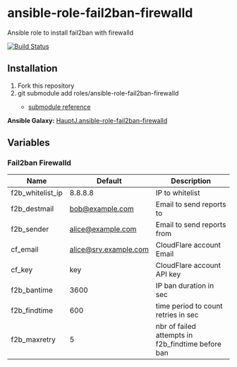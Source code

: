 # ansible-role-fail2ban-firewalld
Ansible role to install fail2ban with firewalld

[![Build Status](https://travis-ci.org/HauptJ/ansible-role-fail2ban-firewalld.svg?branch=master)](https://travis-ci.org/HauptJ/ansible-role-fail2ban-firewalld)

## Installation
1. Fork this repository
2. git submodule add <git host> roles/ansible-role-fail2ban-firewalld
    - [submodule reference](https://chrisjean.com/git-submodules-adding-using-removing-and-updating/)

**Ansible Galaxy:** [HauptJ.ansible-role-fail2ban-firewalld](https://galaxy.ansible.com/HauptJ/ansible-role-fail2ban-firewalld/)


## Variables

### Fail2ban Firewalld

| Name 						                  | Default 							                    | Description 										        |
|-----------------------------------|-------------------------------------------|-----------------------------------------|
| f2b_whitelist_ip                  | 8.8.8.8                                   | IP to whitelist                         |
| f2b_destmail                      | bob@example.com                           | Email to send reports to                |
| f2b_sender                        | alice@example.com                         | Email to send reports from              |
| cf_email                          | alice@srv.example.com                     | CloudFlare account Email                |
| cf_key                            | key                                       | CloudFlare account API key              |
| f2b_bantime                       | 3600                                      | IP ban duration in sec                  |
| f2b_findtime                      | 600                                       | time period to count retries in sec     |
| f2b_maxretry                      | 5                                         | nbr of failed attempts in f2b_findtime before ban |
